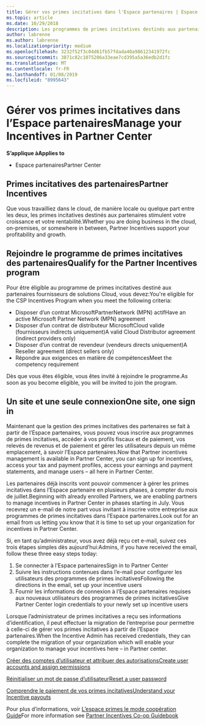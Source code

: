 ```yaml
---
title: Gérer vos primes incitatives dans l'Espace partenaires | Espace partenaires
ms.topic: article
ms.date: 10/29/2018
description: Les programmes de primes incitatives destinés aux partenaires Microsoft stimulent leur rentabilité et leur croissance
author: labrenne
ms.author: labrenne
ms.localizationpriority: medium
ms.openlocfilehash: 3232f52f3c04d61fb57fdada40a98612341972fc
ms.sourcegitcommit: 3871c82c1075206a33eae7cd395a5a36edb2d1fc
ms.translationtype: MT
ms.contentlocale: fr-FR
ms.lasthandoff: 01/08/2019
ms.locfileid: "8995643"
---
```

# <a name="manage-your-incentives-in-partner-center"></a><span data-ttu-id="4f371-103">Gérer vos primes incitatives dans l’Espace partenaires</span><span class="sxs-lookup"><span data-stu-id="4f371-103">Manage your Incentives in Partner Center</span></span> 

**<span data-ttu-id="4f371-104">S’applique à</span><span class="sxs-lookup"><span data-stu-id="4f371-104">Applies to</span></span>**

-  <span data-ttu-id="4f371-105">Espace partenaires</span><span class="sxs-lookup"><span data-stu-id="4f371-105">Partner Center</span></span>

## <a name="partner-incentives"></a><span data-ttu-id="4f371-106">Primes incitatives des partenaires</span><span class="sxs-lookup"><span data-stu-id="4f371-106">Partner Incentives</span></span> 

<span data-ttu-id="4f371-107">Que vous travailliez dans le cloud, de manière locale ou quelque part entre les deux, les primes incitatives destinés aux partenaires stimulent votre croissance et votre rentabilité.</span><span class="sxs-lookup"><span data-stu-id="4f371-107">Whether you are doing business in the cloud, on-premises, or somewhere in between, Partner Incentives support your profitability and growth.</span></span>

## <a name="qualify-for-the-partner-incentives-program"></a><span data-ttu-id="4f371-108">Rejoindre le programme de primes incitatives des partenaires</span><span class="sxs-lookup"><span data-stu-id="4f371-108">Qualify for the Partner Incentives program</span></span>

<span data-ttu-id="4f371-109">Pour être éligible au programme de primes incitatives destiné aux partenaires fournisseurs de solutions Cloud, vous devez:</span><span class="sxs-lookup"><span data-stu-id="4f371-109">You're eligible for the CSP Incentives Program when you meet the following criteria:</span></span>

-   <span data-ttu-id="4f371-110">Disposer d’un contrat MicrosoftPartnerNetwork (MPN) actif</span><span class="sxs-lookup"><span data-stu-id="4f371-110">Have an active Microsoft Partner Network (MPN) agreement</span></span> 
-   <span data-ttu-id="4f371-111">Disposer d’un contrat de distributeur MicrosoftCloud valide (fournisseurs indirects uniquement)</span><span class="sxs-lookup"><span data-stu-id="4f371-111">A valid Cloud Distributor agreement (indirect providers only)</span></span>
-   <span data-ttu-id="4f371-112">Disposer d’un contrat de revendeur (vendeurs directs uniquement)</span><span class="sxs-lookup"><span data-stu-id="4f371-112">A Reseller agreement (direct sellers only)</span></span>
-   <span data-ttu-id="4f371-113">Répondre aux exigences en matière de compétences</span><span class="sxs-lookup"><span data-stu-id="4f371-113">Meet the competency requirement</span></span>

<span data-ttu-id="4f371-114">Dès que vous êtes éligible, vous êtes invité à rejoindre le programme.</span><span class="sxs-lookup"><span data-stu-id="4f371-114">As soon as you become eligible, you will be invited to join the program.</span></span>

## <a name="one-site-one-sign-in"></a><span data-ttu-id="4f371-115">Un site et une seule connexion</span><span class="sxs-lookup"><span data-stu-id="4f371-115">One site, one sign in</span></span>

<span data-ttu-id="4f371-116">Maintenant que la gestion des primes incitatives des partenaires se fait à partir de l’Espace partenaires, vous pouvez vous inscrire aux programmes de primes incitatives, accéder à vos profils fiscaux et de paiement, vos relevés de revenus et de paiement et gérer les utilisateurs depuis un même emplacement, à savoir l’Espace partenaires.</span><span class="sxs-lookup"><span data-stu-id="4f371-116">Now that Partner incentives management is available in Partner Center, you can sign up for incentives, access your tax and payment profiles, access your earnings and payment statements, and manage users – all here in Partner Center.</span></span> 

<span data-ttu-id="4f371-117">Les partenaires déjà inscrits vont pouvoir commencer à gérer les primes incitatives dans l’Espace partenaire en plusieurs phases, à compter du mois de juillet.</span><span class="sxs-lookup"><span data-stu-id="4f371-117">Beginning with already enrolled Partners, we are enabling partners to manage incentives in Partner Center in phases starting in July.</span></span> <span data-ttu-id="4f371-118">Vous recevrez un e-mail de notre part vous invitant à inscrire votre entreprise aux programmes de primes incitatives dans l’Espace partenaires.</span><span class="sxs-lookup"><span data-stu-id="4f371-118">Look out for an email from us letting you know that it is time to set up your organization for incentives in Partner Center.</span></span> 

<span data-ttu-id="4f371-119">Si, en tant qu’administrateur, vous avez déjà reçu cet e-mail, suivez ces trois étapes simples dès aujourd’hui:</span><span class="sxs-lookup"><span data-stu-id="4f371-119">Admins, if you have received the email, follow these three easy steps today:</span></span>

1.  <span data-ttu-id="4f371-120">Se connecter à l’Espace partenaires</span><span class="sxs-lookup"><span data-stu-id="4f371-120">Sign in to Partner Center</span></span> 
2.  <span data-ttu-id="4f371-121">Suivre les instructions contenues dans l’e-mail pour configurer les utilisateurs des programmes de primes incitatives</span><span class="sxs-lookup"><span data-stu-id="4f371-121">Following the directions in the email, set up your incentive users</span></span> 
3.  <span data-ttu-id="4f371-122">Fournir les informations de connexion à l’Espace partenaires requises aux nouveaux utilisateurs des programmes de primes incitatives</span><span class="sxs-lookup"><span data-stu-id="4f371-122">Give Partner Center login credentials to your newly set up incentive users</span></span>

<span data-ttu-id="4f371-123">Lorsque l’administrateur de primes incitatives a reçu ses informations d’identification, il peut effectuer la migration de l’entreprise pour permettre à celle-ci de gérer vos primes incitatives à partir de l’Espace partenaires.</span><span class="sxs-lookup"><span data-stu-id="4f371-123">When the Incentive Admin has received credentials, they can complete the migration of your organization which will enable your organization to manage your incentives here – in Partner center.</span></span>


[<span data-ttu-id="4f371-124">Créer des comptes d’utilisateur et attribuer des autorisations</span><span class="sxs-lookup"><span data-stu-id="4f371-124">Create user accounts and assign permissions</span></span>](create-user-accounts-and-set-permissions.md)

[<span data-ttu-id="4f371-125">Réinitialiser un mot de passe d’utilisateur</span><span class="sxs-lookup"><span data-stu-id="4f371-125">Reset a user password</span></span>](reset-a-user-password.md)

[<span data-ttu-id="4f371-126">Comprendre le paiement de vos primes incitatives</span><span class="sxs-lookup"><span data-stu-id="4f371-126">Understand your Incentive payouts</span></span>](understand-incentive-payouts.md)

<span data-ttu-id="4f371-127">Pour plus d’informations, voir [L’espace primes le mode coopération Guide](https://assets.microsoft.com/coop-guidebook.pdf)</span><span class="sxs-lookup"><span data-stu-id="4f371-127">For more information see [Partner Incentives Co-op Guidebook](https://assets.microsoft.com/coop-guidebook.pdf)</span></span>
